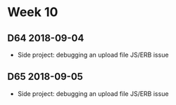 # Week 10

## D64 2018-09-04

- Side project: debugging an upload file JS/ERB issue

## D65 2018-09-05

- Side project: debugging an upload file JS/ERB issue
